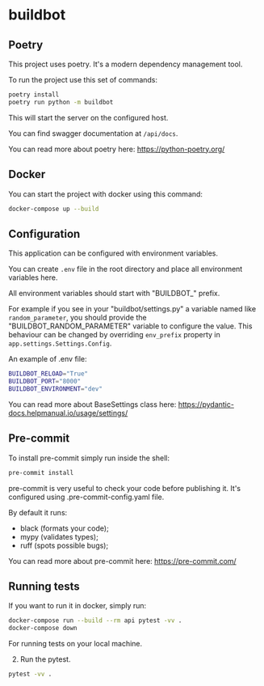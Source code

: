 # buildbot

## Poetry

This project uses poetry. It's a modern dependency management
tool.

To run the project use this set of commands:

```bash
poetry install
poetry run python -m buildbot
```

This will start the server on the configured host.

You can find swagger documentation at `/api/docs`.

You can read more about poetry here: https://python-poetry.org/

## Docker

You can start the project with docker using this command:

```bash
docker-compose up --build
```

## Configuration

This application can be configured with environment variables.

You can create `.env` file in the root directory and place all
environment variables here.

All environment variables should start with "BUILDBOT\_" prefix.

For example if you see in your "buildbot/settings.py" a variable named like
`random_parameter`, you should provide the "BUILDBOT_RANDOM_PARAMETER"
variable to configure the value. This behaviour can be changed by overriding `env_prefix` property
in `app.settings.Settings.Config`.

An example of .env file:

```bash
BUILDBOT_RELOAD="True"
BUILDBOT_PORT="8000"
BUILDBOT_ENVIRONMENT="dev"
```

You can read more about BaseSettings class here: https://pydantic-docs.helpmanual.io/usage/settings/

## Pre-commit

To install pre-commit simply run inside the shell:

```bash
pre-commit install
```

pre-commit is very useful to check your code before publishing it.
It's configured using .pre-commit-config.yaml file.

By default it runs:

- black (formats your code);
- mypy (validates types);
- ruff (spots possible bugs);

You can read more about pre-commit here: https://pre-commit.com/

## Running tests

If you want to run it in docker, simply run:

```bash
docker-compose run --build --rm api pytest -vv .
docker-compose down
```

For running tests on your local machine.

2. Run the pytest.

```bash
pytest -vv .
```
